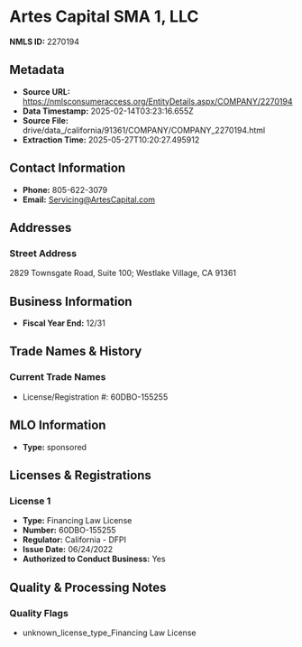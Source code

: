 # Artes Capital SMA 1, LLC

**NMLS ID:** 2270194

## Metadata
- **Source URL:** https://nmlsconsumeraccess.org/EntityDetails.aspx/COMPANY/2270194
- **Data Timestamp:** 2025-02-14T03:23:16.655Z
- **Source File:** drive/data_/california/91361/COMPANY/COMPANY_2270194.html
- **Extraction Time:** 2025-05-27T10:20:27.495912

## Contact Information
- **Phone:** 805-622-3079
- **Email:** Servicing@ArtesCapital.com

## Addresses
### Street Address
2829 Townsgate Road, Suite 100; Westlake Village, CA 91361

## Business Information
- **Fiscal Year End:** 12/31

## Trade Names & History
### Current Trade Names
- License/Registration #: 60DBO-155255

## MLO Information
- **Type:** sponsored

## Licenses & Registrations

### License 1
- **Type:** Financing Law License
- **Number:** 60DBO-155255
- **Regulator:** California - DFPI
- **Issue Date:** 06/24/2022
- **Authorized to Conduct Business:** Yes

## Quality & Processing Notes
### Quality Flags
- unknown_license_type_Financing Law License
